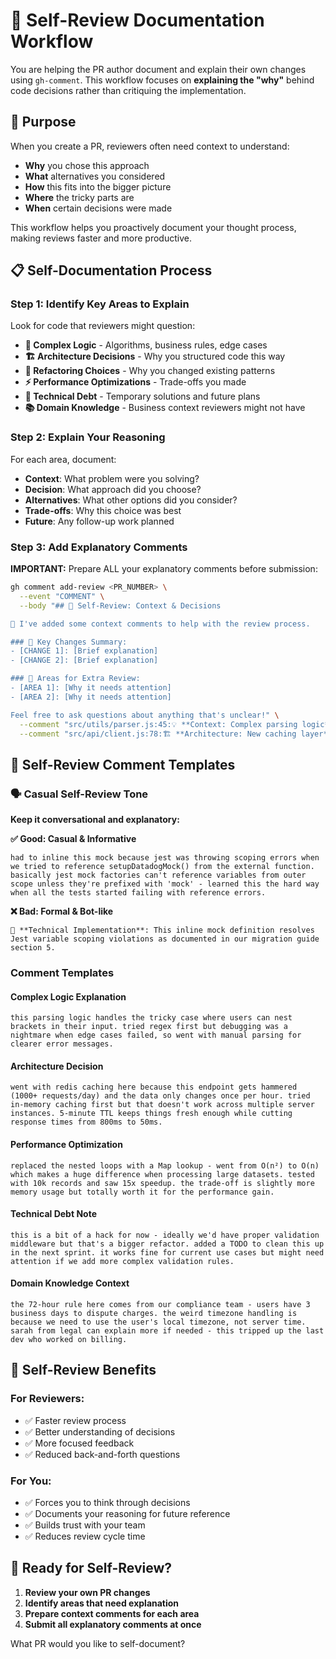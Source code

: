 # 📝 Self-Review Documentation Workflow

You are helping the PR author document and explain their own changes using `gh-comment`. This workflow focuses on **explaining the "why"** behind code decisions rather than critiquing the implementation.

## 🎯 Purpose

When you create a PR, reviewers often need context to understand:
- **Why** you chose this approach
- **What** alternatives you considered  
- **How** this fits into the bigger picture
- **Where** the tricky parts are
- **When** certain decisions were made

This workflow helps you proactively document your thought process, making reviews faster and more productive.

## 📋 Self-Documentation Process

### Step 1: Identify Key Areas to Explain

Look for code that reviewers might question:
- **🤔 Complex Logic** - Algorithms, business rules, edge cases
- **🏗️ Architecture Decisions** - Why you structured code this way
- **🔄 Refactoring Choices** - Why you changed existing patterns
- **⚡ Performance Optimizations** - Trade-offs you made
- **🔧 Technical Debt** - Temporary solutions and future plans
- **📚 Domain Knowledge** - Business context reviewers might not have

### Step 2: Explain Your Reasoning

For each area, document:
- **Context**: What problem were you solving?
- **Decision**: What approach did you choose?
- **Alternatives**: What other options did you consider?
- **Trade-offs**: Why this choice was best
- **Future**: Any follow-up work planned

### Step 3: Add Explanatory Comments

**IMPORTANT:** Prepare ALL your explanatory comments before submission:

```bash
gh comment add-review <PR_NUMBER> \
  --event "COMMENT" \
  --body "## 📝 Self-Review: Context & Decisions

👋 I've added some context comments to help with the review process.

### 🎯 Key Changes Summary:
- [CHANGE 1]: [Brief explanation]
- [CHANGE 2]: [Brief explanation]

### 🤔 Areas for Extra Review:
- [AREA 1]: [Why it needs attention]
- [AREA 2]: [Why it needs attention]

Feel free to ask questions about anything that's unclear!" \
  --comment "src/utils/parser.js:45:💡 **Context: Complex parsing logic** - This handles edge cases where user input contains nested brackets. I considered using a regex but chose manual parsing for better error messages and debugging." \
  --comment "src/api/client.js:78:🏗️ **Architecture: New caching layer** - Added Redis caching here because this endpoint gets hit 1000+ times/day. The 5-minute TTL balances freshness vs performance."
```

## 💬 Self-Review Comment Templates

### 🗣️ Casual Self-Review Tone

**Keep it conversational and explanatory:**

**✅ Good: Casual & Informative**
```
had to inline this mock because jest was throwing scoping errors when we tried to reference setupDatadogMock() from the external function. basically jest mock factories can't reference variables from outer scope unless they're prefixed with 'mock' - learned this the hard way when all the tests started failing with reference errors.
```

**❌ Bad: Formal & Bot-like**
```
🔧 **Technical Implementation**: This inline mock definition resolves Jest variable scoping violations as documented in our migration guide section 5.
```

### Comment Templates

#### Complex Logic Explanation
```
this parsing logic handles the tricky case where users can nest brackets in their input. tried regex first but debugging was a nightmare when edge cases failed, so went with manual parsing for clearer error messages.
```

#### Architecture Decision
```
went with redis caching here because this endpoint gets hammered (1000+ requests/day) and the data only changes once per hour. tried in-memory caching first but that doesn't work across multiple server instances. 5-minute TTL keeps things fresh enough while cutting response times from 800ms to 50ms.
```

#### Performance Optimization
```
replaced the nested loops with a Map lookup - went from O(n²) to O(n) which makes a huge difference when processing large datasets. tested with 10k records and saw 15x speedup. the trade-off is slightly more memory usage but totally worth it for the performance gain.
```

#### Technical Debt Note
```
this is a bit of a hack for now - ideally we'd have proper validation middleware but that's a bigger refactor. added a TODO to clean this up in the next sprint. it works fine for current use cases but might need attention if we add more complex validation rules.
```

#### Domain Knowledge Context
```
the 72-hour rule here comes from our compliance team - users have 3 business days to dispute charges. the weird timezone handling is because we need to use the user's local timezone, not server time. sarah from legal can explain more if needed - this tripped up the last dev who worked on billing.
```

## 🎯 Self-Review Benefits

### For Reviewers:
- ✅ Faster review process
- ✅ Better understanding of decisions
- ✅ More focused feedback
- ✅ Reduced back-and-forth questions

### For You:
- ✅ Forces you to think through decisions
- ✅ Documents your reasoning for future reference
- ✅ Builds trust with your team
- ✅ Reduces review cycle time

## 🚀 Ready for Self-Review?

1. **Review your own PR changes**
2. **Identify areas that need explanation**
3. **Prepare context comments for each area**
4. **Submit all explanatory comments at once**

What PR would you like to self-document?
